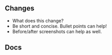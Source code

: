 ## Changes

- What does this change?
- Be short and concise. Bullet points can help!
- Before/after screenshots can help as well.

## Docs

<!-- DON'T DELETE THIS SECTION! If no docs added, explain why.-->
<!-- Is this a visible change? You probably need to update the README.md -->